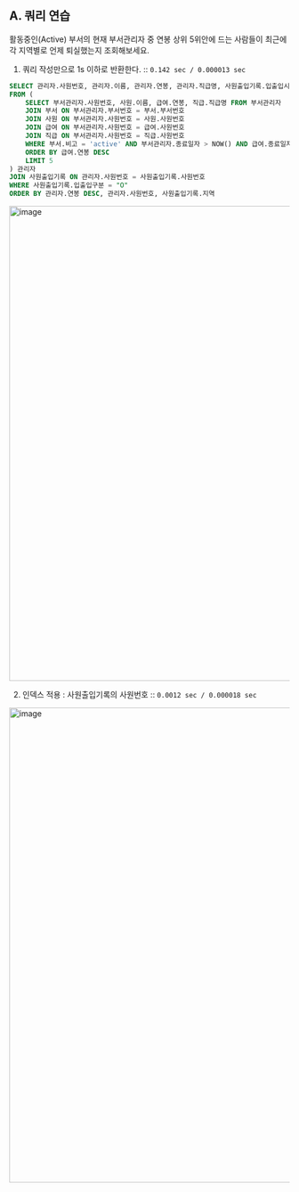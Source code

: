 ## A. 쿼리 연습 
활동중인(Active) 부서의 현재 부서관리자 중 연봉 상위 5위안에 드는 사람들이 최근에 각 지역별로 언제 퇴실했는지 조회해보세요.    

1. 쿼리 작성만으로 1s 이하로 반환한다. :: `0.142 sec / 0.000013 sec`
```sql
SELECT 관리자.사원번호, 관리자.이름, 관리자.연봉, 관리자.직급명, 사원출입기록.입출입시간, 사원출입기록.지역, 사원출입기록.입출입구분 
FROM (
    SELECT 부서관리자.사원번호, 사원.이름, 급여.연봉, 직급.직급명 FROM 부서관리자
    JOIN 부서 ON 부서관리자.부서번호 = 부서.부서번호
    JOIN 사원 ON 부서관리자.사원번호 = 사원.사원번호
    JOIN 급여 ON 부서관리자.사원번호 = 급여.사원번호
    JOIN 직급 ON 부서관리자.사원번호 = 직급.사원번호
    WHERE 부서.비고 = 'active' AND 부서관리자.종료일자 > NOW() AND 급여.종료일자 > NOW() AND 직급.종료일자 > NOW()
    ORDER BY 급여.연봉 DESC 
	LIMIT 5
) 관리자 
JOIN 사원출입기록 ON 관리자.사원번호 = 사원출입기록.사원번호
WHERE 사원출입기록.입출입구분 = "O"
ORDER BY 관리자.연봉 DESC, 관리자.사원번호, 사원출입기록.지역
```

<img width="853" alt="image" src="https://user-images.githubusercontent.com/46060746/137805655-49ead59c-3e08-43e3-a9b1-e411e76358d3.png">


2. 인덱스 적용 : 사원출입기록의 사원번호 :: `0.0012 sec / 0.000018 sec`

<img width="853" alt="image" src="https://user-images.githubusercontent.com/46060746/137811795-10cceab6-a968-4278-80e3-af37c4520b6c.png">
